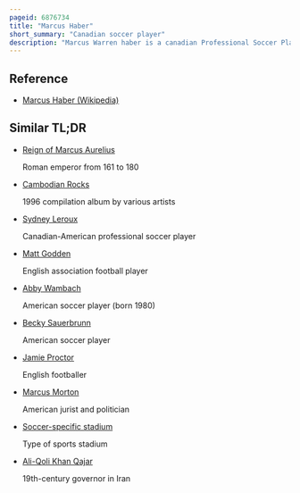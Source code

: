 ```yaml
---
pageid: 6876734
title: "Marcus Haber"
short_summary: "Canadian soccer player"
description: "Marcus Warren haber is a canadian Professional Soccer Player who plays as a Striker for cambodian Club Preah Khan Reach Svay Rieng."
---
```


## Reference

- [Marcus Haber (Wikipedia)](https://en.wikipedia.org/?curid=6876734)

## Similar TL;DR

- [Reign of Marcus Aurelius](/tldr/en/reign-of-marcus-aurelius)

  Roman emperor from 161 to 180

- [Cambodian Rocks](/tldr/en/cambodian-rocks)

  1996 compilation album by various artists

- [Sydney Leroux](/tldr/en/sydney-leroux)

  Canadian-American professional soccer player

- [Matt Godden](/tldr/en/matt-godden)

  English association football player

- [Abby Wambach](/tldr/en/abby-wambach)

  American soccer player (born 1980)

- [Becky Sauerbrunn](/tldr/en/becky-sauerbrunn)

  American soccer player

- [Jamie Proctor](/tldr/en/jamie-proctor)

  English footballer

- [Marcus Morton](/tldr/en/marcus-morton)

  American jurist and politician

- [Soccer-specific stadium](/tldr/en/soccer-specific-stadium)

  Type of sports stadium

- [Ali-Qoli Khan Qajar](/tldr/en/ali-qoli-khan-qajar)

  19th-century governor in Iran
